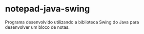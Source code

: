 # notepad-java-swing
Programa desenvolvido utilizando a biblioteca Swing do Java para desenvolver um bloco de notas.
